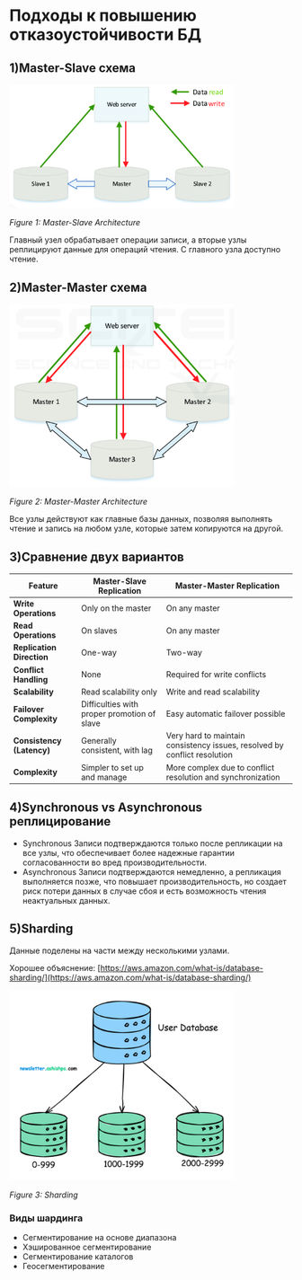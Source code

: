 # Подходы к повышению отказоустойчивости БД

## 1)Master-Slave схема

<img src="./figures/master-slave-architecture.png" alt="Master-Slave Architecture" width="400"/>

*Figure 1: Master-Slave Architecture*

Главный узел обрабатывает операции записи, а вторые узлы реплицируют данные для операций чтения. С главного узла доступно чтение.

## 2)Master-Master схема

<img src="./figures/master-master-architecture.png" alt="Master-Master Architecture" width="400"/>

*Figure 2: Master-Master Architecture*

Все узлы действуют как главные базы данных, позволяя выполнять чтение и запись на любом узле, которые затем копируются
на другой.

## 3)Сравнение двух вариантов

| Feature                   | Master-Slave Replication                    | Master-Master Replication                                                 |
|---------------------------|---------------------------------------------|---------------------------------------------------------------------------|
| **Write Operations**      | Only on the master                          | On any master                                                             |
| **Read Operations**       | On slaves                                   | On any master                                                             |
| **Replication Direction** | One-way                                     | Two-way                                                                   |
| **Conflict Handling**     | None                                        | Required for write conflicts                                              |
| **Scalability**           | Read scalability only                       | Write and read scalability                                                |
| **Failover Complexity**   | Difficulties with proper promotion of slave | Easy automatic failover possible                                          |
| **Consistency (Latency)** | Generally consistent, with lag              | Very hard to maintain consistency issues, resolved by conflict resolution |
| **Complexity**            | Simpler to set up and manage                | More complex due to conflict resolution and synchronization               |

## 4)Synchronous vs Asynchronous реплицирование

* Synchronous
  Записи подтверждаются только после репликации на все узлы, что обеспечивает более надежные гарантии согласованности во
  вред производительности.
* Asynchronous
  Записи подтверждаются немедленно, а репликация выполняется позже, что повышает производительность, но создает риск
  потери данных в случае сбоя и есть возможность чтения неактуальных данных.

## 5)Sharding

Данные поделены на части между несколькими узлами.

Хорошее
объяснение: [https://aws.amazon.com/what-is/database-sharding/](https://aws.amazon.com/what-is/database-sharding/)

<img src="./figures/sharding.png" alt="Sharding" width="400"/>

*Figure 3: Sharding*

### Виды шардинга

* Сегментирование на основе диапазона
* Хэшированное сегментирование
* Сегментирование каталогов
* Геосегментирование